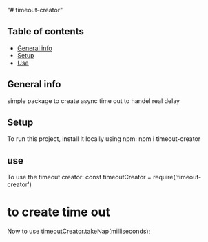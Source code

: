 "# timeout-creator" 



## Table of contents
* [General info](#general-info)
* [Setup](#setup)
* [Use](#use)


## General info
simple package to create async time out to handel real delay	
## Setup
To run this project, install it locally using npm:
npm i timeout-creator
<br>

## use 
To use  the timeout creator:
const timeoutCreator = require('timeout-creator')
# to create  time out 
Now to  use timeoutCreator.takeNap(milliseconds);